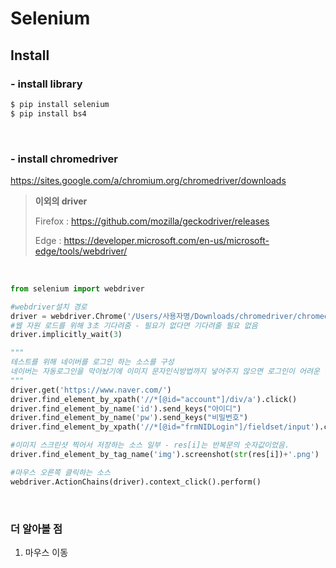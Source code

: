 # Selenium

## Install

### - install library

```bash
$ pip install selenium
$ pip install bs4
```

<br>

### - install chromedriver

<https://sites.google.com/a/chromium.org/chromedriver/downloads>

>   **이외의 driver**
>
>   Firefox : <https://github.com/mozilla/geckodriver/releases>
>
>   Edge : <https://developer.microsoft.com/en-us/microsoft-edge/tools/webdriver/>

<br>

```python
from selenium import webdriver

#webdriver설치 경로
driver = webdriver.Chrome('/Users/사용자명/Downloads/chromedriver/chromedriver.exe')
#웹 자원 로드를 위해 3초 기다려줌 - 필요가 없다면 기다려줄 필요 없음
driver.implicitly_wait(3)

"""
테스트를 위해 네이버를 로그인 하는 소스를 구성
네이버는 자동로그인을 막아놨기에 이미지 문자인식방법까지 넣어주지 않으면 로그인이 어려운 점이 있다. 
"""
driver.get('https://www.naver.com/')
driver.find_element_by_xpath('//*[@id="account"]/div/a').click()
driver.find_element_by_name('id').send_keys("아이디")
driver.find_element_by_name('pw').send_keys("비밀번호")
driver.find_element_by_xpath('//*[@id="frmNIDLogin"]/fieldset/input').click()

#이미지 스크린샷 찍어서 저장하는 소스 일부 - res[i]는 반복문의 숫자값이었음.
driver.find_element_by_tag_name('img').screenshot(str(res[i])+'.png')

#마우스 오른쪽 클릭하는 소스
webdriver.ActionChains(driver).context_click().perform()
```

<br>

### 더 알아볼 점

1.  마우스 이동